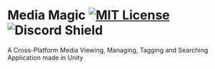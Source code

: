 # Media Magic [![MIT License](https://img.shields.io/badge/License-MIT-green.svg)](https://choosealicense.com/licenses/mit/) ![Discord Shield](https://discordapp.com/api/guilds/[1011521934409879614]/widget.png?style=shield)

A Cross-Platform Media Viewing, Managing, Tagging and Searching Application made in Unity
